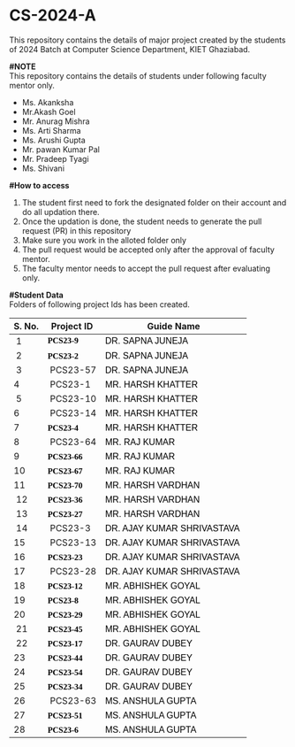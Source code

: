 # CS-2024-A
This repository contains the details of major project created by the students of 2024 Batch at Computer Science Department, KIET Ghaziabad.<br>

<b>#NOTE</b><br>
This repository contains the details of students under following faculty mentor only.<br>
<ul>
  <li> Ms. Akanksha </li>
  <li>Mr.Akash Goel</li>
  <li>Mr. Anurag Mishra</li>
  <li>Ms. Arti Sharma</li>
  <li>Ms. Arushi Gupta</li>
  <li>Mr. pawan Kumar Pal</li>
  <li>Mr. Pradeep Tyagi</li>
  <li>Ms. Shivani</li>
</ul>
  
<b>#How to access</b><br>
<ol>
  <li>The student first need to fork the designated folder on their account and do all updation there.</li>
  <li>Once the updation is done, the student needs to generate the pull request (PR) in this repository</li>
  <li>Make sure you work in the alloted folder only</li>
  <li>The pull request would be accepted only after the approval of faculty mentor.</li>
  <li>The faculty mentor needs to accept the pull request after evaluating only.</li>
 </ol>

<b>#Student Data</b><br>
Folders of following project Ids has been created.<br>
	<table>
		<thead>
			<tr>
				<th>S. No.</th>
				<th>Project ID</th>
				<th>Guide Name</th>
			</tr>
		</thead>
		<tbody>
			<tr>
				<td>&nbsp;1</td>
				<td><span style="color: rgb(0, 0, 0); font-family: docs-Calibri; font-size: 15px; font-style: normal; font-weight: 700; white-space: pre-wrap;">PCS23-9</span></td>
				<td><span data-sheets-value="{&quot;1&quot;:2,&quot;2&quot;:&quot;MR. HARSH KHATTER&quot;}" data-sheets-userformat="{&quot;2&quot;:12782,&quot;4&quot;:{&quot;1&quot;:2,&quot;2&quot;:16777215},&quot;5&quot;:{&quot;1&quot;:[{&quot;1&quot;:2,&quot;2&quot;:0,&quot;5&quot;:{&quot;1&quot;:2,&quot;2&quot;:0}},{&quot;1&quot;:0,&quot;2&quot;:0,&quot;3&quot;:3},{&quot;1&quot;:1,&quot;2&quot;:0,&quot;4&quot;:2}]},&quot;6&quot;:{&quot;1&quot;:[{&quot;1&quot;:2,&quot;2&quot;:0,&quot;5&quot;:{&quot;1&quot;:2,&quot;2&quot;:0}},{&quot;1&quot;:0,&quot;2&quot;:0,&quot;3&quot;:3},{&quot;1&quot;:1,&quot;2&quot;:0,&quot;4&quot;:2}]},&quot;8&quot;:{&quot;1&quot;:[{&quot;1&quot;:2,&quot;2&quot;:0,&quot;5&quot;:{&quot;1&quot;:2,&quot;2&quot;:0}},{&quot;1&quot;:0,&quot;2&quot;:0,&quot;3&quot;:3},{&quot;1&quot;:1,&quot;2&quot;:0,&quot;4&quot;:1}]},&quot;9&quot;:1,&quot;10&quot;:2,&quot;11&quot;:4,&quot;15&quot;:&quot;Calibri&quot;,&quot;16&quot;:12}" style="color: rgb(0, 0, 0); font-style: normal; font-weight: normal; font-size: 12pt; font-family: Calibri, Arial;">DR. SAPNA JUNEJA</span></td>
			</tr>
			<tr>
				<td>&nbsp;2</td>
				<td><span style="color: rgb(0, 0, 0); font-family: docs-Calibri; font-size: 15px; font-style: normal; font-weight: 700; white-space: pre-wrap;">PCS23-2</span>&nbsp;</td>
				<td><span data-sheets-value="{&quot;1&quot;:2,&quot;2&quot;:&quot;DR. SAPNA JUNEJA&quot;}" data-sheets-userformat="{&quot;2&quot;:12782,&quot;4&quot;:{&quot;1&quot;:2,&quot;2&quot;:16777215},&quot;5&quot;:{&quot;1&quot;:[{&quot;1&quot;:2,&quot;2&quot;:0,&quot;5&quot;:{&quot;1&quot;:2,&quot;2&quot;:0}},{&quot;1&quot;:0,&quot;2&quot;:0,&quot;3&quot;:3},{&quot;1&quot;:1,&quot;2&quot;:0,&quot;4&quot;:2}]},&quot;6&quot;:{&quot;1&quot;:[{&quot;1&quot;:2,&quot;2&quot;:0,&quot;5&quot;:{&quot;1&quot;:2,&quot;2&quot;:0}},{&quot;1&quot;:0,&quot;2&quot;:0,&quot;3&quot;:3},{&quot;1&quot;:1,&quot;2&quot;:0,&quot;4&quot;:2}]},&quot;8&quot;:{&quot;1&quot;:[{&quot;1&quot;:2,&quot;2&quot;:0,&quot;5&quot;:{&quot;1&quot;:2,&quot;2&quot;:0}},{&quot;1&quot;:0,&quot;2&quot;:0,&quot;3&quot;:3},{&quot;1&quot;:1,&quot;2&quot;:0,&quot;4&quot;:1}]},&quot;9&quot;:1,&quot;10&quot;:2,&quot;11&quot;:4,&quot;15&quot;:&quot;Calibri&quot;,&quot;16&quot;:12}" style="color: rgb(0, 0, 0); font-style: normal; font-weight: normal; font-size: 12pt; font-family: Calibri, Arial;">DR. SAPNA JUNEJA</span>&nbsp;</td>
			</tr>
			<tr>
				<td>&nbsp;3</td>
				<td>&nbsp;PCS23-57</td>
				<td><span data-sheets-value="{&quot;1&quot;:2,&quot;2&quot;:&quot;MR. HARSH KHATTER&quot;}" data-sheets-userformat="{&quot;2&quot;:12782,&quot;4&quot;:{&quot;1&quot;:2,&quot;2&quot;:16777215},&quot;5&quot;:{&quot;1&quot;:[{&quot;1&quot;:2,&quot;2&quot;:0,&quot;5&quot;:{&quot;1&quot;:2,&quot;2&quot;:0}},{&quot;1&quot;:0,&quot;2&quot;:0,&quot;3&quot;:3},{&quot;1&quot;:1,&quot;2&quot;:0,&quot;4&quot;:2}]},&quot;6&quot;:{&quot;1&quot;:[{&quot;1&quot;:2,&quot;2&quot;:0,&quot;5&quot;:{&quot;1&quot;:2,&quot;2&quot;:0}},{&quot;1&quot;:0,&quot;2&quot;:0,&quot;3&quot;:3},{&quot;1&quot;:1,&quot;2&quot;:0,&quot;4&quot;:2}]},&quot;8&quot;:{&quot;1&quot;:[{&quot;1&quot;:2,&quot;2&quot;:0,&quot;5&quot;:{&quot;1&quot;:2,&quot;2&quot;:0}},{&quot;1&quot;:0,&quot;2&quot;:0,&quot;3&quot;:3},{&quot;1&quot;:1,&quot;2&quot;:0,&quot;4&quot;:1}]},&quot;9&quot;:1,&quot;10&quot;:2,&quot;11&quot;:4,&quot;15&quot;:&quot;Calibri&quot;,&quot;16&quot;:12}" style="color: rgb(0, 0, 0); font-style: normal; font-weight: normal; font-size: 12pt; font-family: Calibri, Arial;">DR. SAPNA JUNEJA<span style="color: rgb(49, 48, 48); font-family: BlinkMacSystemFont, -apple-system, &quot;Segoe UI&quot;, Roboto, Oxygen, Ubuntu, Cantarell, &quot;Fira Sans&quot;, &quot;Droid Sans&quot;, &quot;Helvetica Neue&quot;, Helvetica, Arial, sans-serif; font-style: normal; font-weight: 400;">&nbsp;</span></span>&nbsp;</td>
			</tr>
			<tr>
				<td>4&nbsp;</td>
				<td>&nbsp;PCS23-1</td>
				<td><span data-sheets-value="{&quot;1&quot;:2,&quot;2&quot;:&quot;MR. HARSH KHATTER&quot;}" data-sheets-userformat="{&quot;2&quot;:12782,&quot;4&quot;:{&quot;1&quot;:2,&quot;2&quot;:16777215},&quot;5&quot;:{&quot;1&quot;:[{&quot;1&quot;:2,&quot;2&quot;:0,&quot;5&quot;:{&quot;1&quot;:2,&quot;2&quot;:0}},{&quot;1&quot;:0,&quot;2&quot;:0,&quot;3&quot;:3},{&quot;1&quot;:1,&quot;2&quot;:0,&quot;4&quot;:2}]},&quot;6&quot;:{&quot;1&quot;:[{&quot;1&quot;:2,&quot;2&quot;:0,&quot;5&quot;:{&quot;1&quot;:2,&quot;2&quot;:0}},{&quot;1&quot;:0,&quot;2&quot;:0,&quot;3&quot;:3},{&quot;1&quot;:1,&quot;2&quot;:0,&quot;4&quot;:2}]},&quot;8&quot;:{&quot;1&quot;:[{&quot;1&quot;:2,&quot;2&quot;:0,&quot;5&quot;:{&quot;1&quot;:2,&quot;2&quot;:0}},{&quot;1&quot;:0,&quot;2&quot;:0,&quot;3&quot;:3},{&quot;1&quot;:1,&quot;2&quot;:0,&quot;4&quot;:1}]},&quot;9&quot;:1,&quot;10&quot;:2,&quot;11&quot;:4,&quot;15&quot;:&quot;Calibri&quot;,&quot;16&quot;:12}" style="font-style: normal; font-weight: normal; font-size: 12pt; color: rgb(0, 0, 0); font-family: Calibri, Arial;">MR. HARSH KHATTER</span><span style="font-style: normal; font-weight: 400;">&nbsp;</span>&nbsp;</td>
			</tr>
			<tr>
				<td>&nbsp;5</td>
				<td>&nbsp;PCS23-10</td>
				<td><span data-sheets-value="{&quot;1&quot;:2,&quot;2&quot;:&quot;MR. HARSH KHATTER&quot;}" data-sheets-userformat="{&quot;2&quot;:12782,&quot;4&quot;:{&quot;1&quot;:2,&quot;2&quot;:16777215},&quot;5&quot;:{&quot;1&quot;:[{&quot;1&quot;:2,&quot;2&quot;:0,&quot;5&quot;:{&quot;1&quot;:2,&quot;2&quot;:0}},{&quot;1&quot;:0,&quot;2&quot;:0,&quot;3&quot;:3},{&quot;1&quot;:1,&quot;2&quot;:0,&quot;4&quot;:2}]},&quot;6&quot;:{&quot;1&quot;:[{&quot;1&quot;:2,&quot;2&quot;:0,&quot;5&quot;:{&quot;1&quot;:2,&quot;2&quot;:0}},{&quot;1&quot;:0,&quot;2&quot;:0,&quot;3&quot;:3},{&quot;1&quot;:1,&quot;2&quot;:0,&quot;4&quot;:2}]},&quot;8&quot;:{&quot;1&quot;:[{&quot;1&quot;:2,&quot;2&quot;:0,&quot;5&quot;:{&quot;1&quot;:2,&quot;2&quot;:0}},{&quot;1&quot;:0,&quot;2&quot;:0,&quot;3&quot;:3},{&quot;1&quot;:1,&quot;2&quot;:0,&quot;4&quot;:1}]},&quot;9&quot;:1,&quot;10&quot;:2,&quot;11&quot;:4,&quot;15&quot;:&quot;Calibri&quot;,&quot;16&quot;:12}" style="color: rgb(0, 0, 0); font-style: normal; font-weight: normal; font-size: 12pt; font-family: Calibri, Arial;">MR. HARSH KHATTER</span>&nbsp;</td>
			</tr>
			<tr>
				<td>6&nbsp;</td>
				<td>&nbsp;PCS23-14</td>
				<td><span data-sheets-value="{&quot;1&quot;:2,&quot;2&quot;:&quot;MR. HARSH KHATTER&quot;}" data-sheets-userformat="{&quot;2&quot;:12782,&quot;4&quot;:{&quot;1&quot;:2,&quot;2&quot;:16777215},&quot;5&quot;:{&quot;1&quot;:[{&quot;1&quot;:2,&quot;2&quot;:0,&quot;5&quot;:{&quot;1&quot;:2,&quot;2&quot;:0}},{&quot;1&quot;:0,&quot;2&quot;:0,&quot;3&quot;:3},{&quot;1&quot;:1,&quot;2&quot;:0,&quot;4&quot;:2}]},&quot;6&quot;:{&quot;1&quot;:[{&quot;1&quot;:2,&quot;2&quot;:0,&quot;5&quot;:{&quot;1&quot;:2,&quot;2&quot;:0}},{&quot;1&quot;:0,&quot;2&quot;:0,&quot;3&quot;:3},{&quot;1&quot;:1,&quot;2&quot;:0,&quot;4&quot;:2}]},&quot;8&quot;:{&quot;1&quot;:[{&quot;1&quot;:2,&quot;2&quot;:0,&quot;5&quot;:{&quot;1&quot;:2,&quot;2&quot;:0}},{&quot;1&quot;:0,&quot;2&quot;:0,&quot;3&quot;:3},{&quot;1&quot;:1,&quot;2&quot;:0,&quot;4&quot;:1}]},&quot;9&quot;:1,&quot;10&quot;:2,&quot;11&quot;:4,&quot;15&quot;:&quot;Calibri&quot;,&quot;16&quot;:12}" style="color: rgb(0, 0, 0); font-style: normal; font-weight: normal; font-size: 12pt; font-family: Calibri, Arial;">MR. HARSH KHATTER</span>&nbsp;</td>
			</tr>
			<tr>
				<td>7&nbsp;</td>
				<td><span style="color: rgb(0, 0, 0); font-family: docs-Calibri; font-size: 15px; font-style: normal; font-weight: 700; white-space: pre-wrap;">PCS23-4</span>&nbsp;</td>
				<td><span style="color: rgb(0, 0, 0); font-family: Calibri, Arial; font-style: normal; font-weight: 400;">MR. HARSH KHATTER</span>&nbsp;</td>
			</tr>
			<tr>
				<td>8&nbsp;</td>
				<td>&nbsp;PCS23-64</td>
				<td><span data-sheets-value="{&quot;1&quot;:2,&quot;2&quot;:&quot;MR. RAJ KUMAR&quot;}" data-sheets-userformat="{&quot;2&quot;:12776,&quot;6&quot;:{&quot;1&quot;:[{&quot;1&quot;:2,&quot;2&quot;:0,&quot;5&quot;:{&quot;1&quot;:2,&quot;2&quot;:0}},{&quot;1&quot;:0,&quot;2&quot;:0,&quot;3&quot;:3},{&quot;1&quot;:1,&quot;2&quot;:0,&quot;4&quot;:2}]},&quot;8&quot;:{&quot;1&quot;:[{&quot;1&quot;:2,&quot;2&quot;:0,&quot;5&quot;:{&quot;1&quot;:2,&quot;2&quot;:0}},{&quot;1&quot;:0,&quot;2&quot;:0,&quot;3&quot;:3},{&quot;1&quot;:1,&quot;2&quot;:0,&quot;4&quot;:1}]},&quot;9&quot;:1,&quot;10&quot;:2,&quot;11&quot;:4,&quot;15&quot;:&quot;Calibri&quot;,&quot;16&quot;:12}" style="color: rgb(0, 0, 0); font-style: normal; font-weight: normal; font-size: 12pt; font-family: Calibri, Arial;">MR. RAJ KUMAR</span>&nbsp;</td>
			</tr>
			<tr>
				<td>9&nbsp;</td>
				<td><span style="color: rgb(0, 0, 0); font-family: docs-Calibri; font-size: 15px; font-style: normal; font-weight: 700; white-space: pre-wrap;">PCS23-66</span>&nbsp;</td>
				<td><span data-sheets-value="{&quot;1&quot;:2,&quot;2&quot;:&quot;MR. RAJ KUMAR&quot;}" data-sheets-userformat="{&quot;2&quot;:12776,&quot;6&quot;:{&quot;1&quot;:[{&quot;1&quot;:2,&quot;2&quot;:0,&quot;5&quot;:{&quot;1&quot;:2,&quot;2&quot;:0}},{&quot;1&quot;:0,&quot;2&quot;:0,&quot;3&quot;:3},{&quot;1&quot;:1,&quot;2&quot;:0,&quot;4&quot;:2}]},&quot;8&quot;:{&quot;1&quot;:[{&quot;1&quot;:2,&quot;2&quot;:0,&quot;5&quot;:{&quot;1&quot;:2,&quot;2&quot;:0}},{&quot;1&quot;:0,&quot;2&quot;:0,&quot;3&quot;:3},{&quot;1&quot;:1,&quot;2&quot;:0,&quot;4&quot;:1}]},&quot;9&quot;:1,&quot;10&quot;:2,&quot;11&quot;:4,&quot;15&quot;:&quot;Calibri&quot;,&quot;16&quot;:12}" style="color: rgb(0, 0, 0); font-style: normal; font-weight: normal; font-size: 12pt; font-family: Calibri, Arial;">MR. RAJ KUMAR</span>&nbsp;</td>
			</tr>
			<tr>
				<td>10&nbsp;</td>
				<td><span style="color: rgb(0, 0, 0); font-family: docs-Calibri; font-size: 15px; font-style: normal; font-weight: 700; white-space: pre-wrap;">PCS23-67</span>&nbsp;</td>
				<td><span data-sheets-value="{&quot;1&quot;:2,&quot;2&quot;:&quot;MR. RAJ KUMAR&quot;}" data-sheets-userformat="{&quot;2&quot;:12776,&quot;6&quot;:{&quot;1&quot;:[{&quot;1&quot;:2,&quot;2&quot;:0,&quot;5&quot;:{&quot;1&quot;:2,&quot;2&quot;:0}},{&quot;1&quot;:0,&quot;2&quot;:0,&quot;3&quot;:3},{&quot;1&quot;:1,&quot;2&quot;:0,&quot;4&quot;:2}]},&quot;8&quot;:{&quot;1&quot;:[{&quot;1&quot;:2,&quot;2&quot;:0,&quot;5&quot;:{&quot;1&quot;:2,&quot;2&quot;:0}},{&quot;1&quot;:0,&quot;2&quot;:0,&quot;3&quot;:3},{&quot;1&quot;:1,&quot;2&quot;:0,&quot;4&quot;:1}]},&quot;9&quot;:1,&quot;10&quot;:2,&quot;11&quot;:4,&quot;15&quot;:&quot;Calibri&quot;,&quot;16&quot;:12}" style="color: rgb(0, 0, 0); font-style: normal; font-weight: normal; font-size: 12pt; font-family: Calibri, Arial;">MR. RAJ KUMAR</span>&nbsp;</td>
			</tr>
			<tr>
				<td>11&nbsp;</td>
				<td><span style="color: rgb(0, 0, 0); font-family: docs-Calibri; font-size: 15px; font-style: normal; font-weight: 700; white-space: pre-wrap;">PCS23-70</span>&nbsp;</td>
				<td><span data-sheets-value="{&quot;1&quot;:2,&quot;2&quot;:&quot;MR. HARSH VARDHAN&quot;}" data-sheets-userformat="{&quot;2&quot;:12782,&quot;4&quot;:{&quot;1&quot;:2,&quot;2&quot;:16777215},&quot;5&quot;:{&quot;1&quot;:[{&quot;1&quot;:2,&quot;2&quot;:0,&quot;5&quot;:{&quot;1&quot;:2,&quot;2&quot;:0}},{&quot;1&quot;:0,&quot;2&quot;:0,&quot;3&quot;:3},{&quot;1&quot;:1,&quot;2&quot;:0,&quot;4&quot;:2}]},&quot;6&quot;:{&quot;1&quot;:[{&quot;1&quot;:2,&quot;2&quot;:0,&quot;5&quot;:{&quot;1&quot;:2,&quot;2&quot;:0}},{&quot;1&quot;:0,&quot;2&quot;:0,&quot;3&quot;:3},{&quot;1&quot;:1,&quot;2&quot;:0,&quot;4&quot;:2}]},&quot;8&quot;:{&quot;1&quot;:[{&quot;1&quot;:2,&quot;2&quot;:0,&quot;5&quot;:{&quot;1&quot;:2,&quot;2&quot;:0}},{&quot;1&quot;:0,&quot;2&quot;:0,&quot;3&quot;:3},{&quot;1&quot;:1,&quot;2&quot;:0,&quot;4&quot;:1}]},&quot;9&quot;:1,&quot;10&quot;:2,&quot;11&quot;:4,&quot;15&quot;:&quot;Calibri&quot;,&quot;16&quot;:12}" style="color: rgb(0, 0, 0); font-style: normal; font-weight: normal; font-size: 12pt; font-family: Calibri, Arial;">MR. HARSH VARDHAN</span>&nbsp;</td>
			</tr>
			<tr>
				<td>&nbsp;12</td>
				<td><span style="color: rgb(0, 0, 0); font-family: docs-Calibri; font-size: 15px; font-style: normal; font-weight: 700; white-space: pre-wrap;">PCS23-36</span>&nbsp;</td>
				<td><span data-sheets-value="{&quot;1&quot;:2,&quot;2&quot;:&quot;MR. HARSH VARDHAN&quot;}" data-sheets-userformat="{&quot;2&quot;:12782,&quot;4&quot;:{&quot;1&quot;:2,&quot;2&quot;:16777215},&quot;5&quot;:{&quot;1&quot;:[{&quot;1&quot;:2,&quot;2&quot;:0,&quot;5&quot;:{&quot;1&quot;:2,&quot;2&quot;:0}},{&quot;1&quot;:0,&quot;2&quot;:0,&quot;3&quot;:3},{&quot;1&quot;:1,&quot;2&quot;:0,&quot;4&quot;:2}]},&quot;6&quot;:{&quot;1&quot;:[{&quot;1&quot;:2,&quot;2&quot;:0,&quot;5&quot;:{&quot;1&quot;:2,&quot;2&quot;:0}},{&quot;1&quot;:0,&quot;2&quot;:0,&quot;3&quot;:3},{&quot;1&quot;:1,&quot;2&quot;:0,&quot;4&quot;:2}]},&quot;8&quot;:{&quot;1&quot;:[{&quot;1&quot;:2,&quot;2&quot;:0,&quot;5&quot;:{&quot;1&quot;:2,&quot;2&quot;:0}},{&quot;1&quot;:0,&quot;2&quot;:0,&quot;3&quot;:3},{&quot;1&quot;:1,&quot;2&quot;:0,&quot;4&quot;:1}]},&quot;9&quot;:1,&quot;10&quot;:2,&quot;11&quot;:4,&quot;15&quot;:&quot;Calibri&quot;,&quot;16&quot;:12}" style="color: rgb(0, 0, 0); font-style: normal; font-weight: normal; font-size: 12pt; font-family: Calibri, Arial;">MR. HARSH VARDHAN</span>&nbsp;</td>
			</tr>
			<tr>
				<td>&nbsp;13</td>
				<td><span style="color: rgb(0, 0, 0); font-family: docs-Calibri; font-size: 15px; font-style: normal; font-weight: 700; white-space: pre-wrap;">PCS23-27</span>&nbsp;</td>
				<td><span data-sheets-value="{&quot;1&quot;:2,&quot;2&quot;:&quot;MR. HARSH VARDHAN&quot;}" data-sheets-userformat="{&quot;2&quot;:12782,&quot;4&quot;:{&quot;1&quot;:2,&quot;2&quot;:16777215},&quot;5&quot;:{&quot;1&quot;:[{&quot;1&quot;:2,&quot;2&quot;:0,&quot;5&quot;:{&quot;1&quot;:2,&quot;2&quot;:0}},{&quot;1&quot;:0,&quot;2&quot;:0,&quot;3&quot;:3},{&quot;1&quot;:1,&quot;2&quot;:0,&quot;4&quot;:2}]},&quot;6&quot;:{&quot;1&quot;:[{&quot;1&quot;:2,&quot;2&quot;:0,&quot;5&quot;:{&quot;1&quot;:2,&quot;2&quot;:0}},{&quot;1&quot;:0,&quot;2&quot;:0,&quot;3&quot;:3},{&quot;1&quot;:1,&quot;2&quot;:0,&quot;4&quot;:2}]},&quot;8&quot;:{&quot;1&quot;:[{&quot;1&quot;:2,&quot;2&quot;:0,&quot;5&quot;:{&quot;1&quot;:2,&quot;2&quot;:0}},{&quot;1&quot;:0,&quot;2&quot;:0,&quot;3&quot;:3},{&quot;1&quot;:1,&quot;2&quot;:0,&quot;4&quot;:1}]},&quot;9&quot;:1,&quot;10&quot;:2,&quot;11&quot;:4,&quot;15&quot;:&quot;Calibri&quot;,&quot;16&quot;:12}" style="color: rgb(0, 0, 0); font-style: normal; font-weight: normal; font-size: 12pt; font-family: Calibri, Arial;">MR. HARSH VARDHAN</span>&nbsp;</td>
			</tr>
			<tr>
				<td>&nbsp;14</td>
				<td>&nbsp;PCS23-3</td>
				<td><span data-sheets-value="{&quot;1&quot;:2,&quot;2&quot;:&quot;DR. AJAY KUMAR SHRIVASTAVA&quot;}" data-sheets-userformat="{&quot;2&quot;:12782,&quot;4&quot;:{&quot;1&quot;:2,&quot;2&quot;:16777215},&quot;5&quot;:{&quot;1&quot;:[{&quot;1&quot;:2,&quot;2&quot;:0,&quot;5&quot;:{&quot;1&quot;:2,&quot;2&quot;:0}},{&quot;1&quot;:0,&quot;2&quot;:0,&quot;3&quot;:3},{&quot;1&quot;:1,&quot;2&quot;:0,&quot;4&quot;:2}]},&quot;6&quot;:{&quot;1&quot;:[{&quot;1&quot;:2,&quot;2&quot;:0,&quot;5&quot;:{&quot;1&quot;:2,&quot;2&quot;:0}},{&quot;1&quot;:0,&quot;2&quot;:0,&quot;3&quot;:3},{&quot;1&quot;:1,&quot;2&quot;:0,&quot;4&quot;:2}]},&quot;8&quot;:{&quot;1&quot;:[{&quot;1&quot;:2,&quot;2&quot;:0,&quot;5&quot;:{&quot;1&quot;:2,&quot;2&quot;:0}},{&quot;1&quot;:0,&quot;2&quot;:0,&quot;3&quot;:3},{&quot;1&quot;:1,&quot;2&quot;:0,&quot;4&quot;:1}]},&quot;9&quot;:1,&quot;10&quot;:2,&quot;11&quot;:4,&quot;15&quot;:&quot;Calibri&quot;,&quot;16&quot;:12}" style="color: rgb(0, 0, 0); font-style: normal; font-weight: normal; font-size: 12pt; font-family: Calibri, Arial;">DR. AJAY KUMAR SHRIVASTAVA</span>&nbsp;</td>
			</tr>
			<tr>
				<td>15&nbsp;</td>
				<td>&nbsp;PCS23-13</td>
				<td><span data-sheets-value="{&quot;1&quot;:2,&quot;2&quot;:&quot;DR. AJAY KUMAR SHRIVASTAVA&quot;}" data-sheets-userformat="{&quot;2&quot;:12782,&quot;4&quot;:{&quot;1&quot;:2,&quot;2&quot;:16777215},&quot;5&quot;:{&quot;1&quot;:[{&quot;1&quot;:2,&quot;2&quot;:0,&quot;5&quot;:{&quot;1&quot;:2,&quot;2&quot;:0}},{&quot;1&quot;:0,&quot;2&quot;:0,&quot;3&quot;:3},{&quot;1&quot;:1,&quot;2&quot;:0,&quot;4&quot;:2}]},&quot;6&quot;:{&quot;1&quot;:[{&quot;1&quot;:2,&quot;2&quot;:0,&quot;5&quot;:{&quot;1&quot;:2,&quot;2&quot;:0}},{&quot;1&quot;:0,&quot;2&quot;:0,&quot;3&quot;:3},{&quot;1&quot;:1,&quot;2&quot;:0,&quot;4&quot;:2}]},&quot;8&quot;:{&quot;1&quot;:[{&quot;1&quot;:2,&quot;2&quot;:0,&quot;5&quot;:{&quot;1&quot;:2,&quot;2&quot;:0}},{&quot;1&quot;:0,&quot;2&quot;:0,&quot;3&quot;:3},{&quot;1&quot;:1,&quot;2&quot;:0,&quot;4&quot;:1}]},&quot;9&quot;:1,&quot;10&quot;:2,&quot;11&quot;:4,&quot;15&quot;:&quot;Calibri&quot;,&quot;16&quot;:12}" style="color: rgb(0, 0, 0); font-style: normal; font-weight: normal; font-size: 12pt; font-family: Calibri, Arial;">DR. AJAY KUMAR SHRIVASTAVA</span>&nbsp;</td>
			</tr>
			<tr>
				<td>16&nbsp;</td>
				<td><span style="color: rgb(0, 0, 0); font-family: docs-Calibri; font-size: 15px; font-style: normal; font-weight: 700; white-space: pre-wrap;">PCS23-23</span>&nbsp;</td>
				<td><span data-sheets-value="{&quot;1&quot;:2,&quot;2&quot;:&quot;DR. AJAY KUMAR SHRIVASTAVA&quot;}" data-sheets-userformat="{&quot;2&quot;:12782,&quot;4&quot;:{&quot;1&quot;:2,&quot;2&quot;:16777215},&quot;5&quot;:{&quot;1&quot;:[{&quot;1&quot;:2,&quot;2&quot;:0,&quot;5&quot;:{&quot;1&quot;:2,&quot;2&quot;:0}},{&quot;1&quot;:0,&quot;2&quot;:0,&quot;3&quot;:3},{&quot;1&quot;:1,&quot;2&quot;:0,&quot;4&quot;:2}]},&quot;6&quot;:{&quot;1&quot;:[{&quot;1&quot;:2,&quot;2&quot;:0,&quot;5&quot;:{&quot;1&quot;:2,&quot;2&quot;:0}},{&quot;1&quot;:0,&quot;2&quot;:0,&quot;3&quot;:3},{&quot;1&quot;:1,&quot;2&quot;:0,&quot;4&quot;:2}]},&quot;8&quot;:{&quot;1&quot;:[{&quot;1&quot;:2,&quot;2&quot;:0,&quot;5&quot;:{&quot;1&quot;:2,&quot;2&quot;:0}},{&quot;1&quot;:0,&quot;2&quot;:0,&quot;3&quot;:3},{&quot;1&quot;:1,&quot;2&quot;:0,&quot;4&quot;:1}]},&quot;9&quot;:1,&quot;10&quot;:2,&quot;11&quot;:4,&quot;15&quot;:&quot;Calibri&quot;,&quot;16&quot;:12}" style="color: rgb(0, 0, 0); font-style: normal; font-weight: normal; font-size: 12pt; font-family: Calibri, Arial;">DR. AJAY KUMAR SHRIVASTAVA</span>&nbsp;</td>
			</tr>
			<tr>
				<td>17&nbsp;</td>
				<td>&nbsp;PCS23-28</td>
				<td><span data-sheets-value="{&quot;1&quot;:2,&quot;2&quot;:&quot;DR. AJAY KUMAR SHRIVASTAVA&quot;}" data-sheets-userformat="{&quot;2&quot;:12782,&quot;4&quot;:{&quot;1&quot;:2,&quot;2&quot;:16777215},&quot;5&quot;:{&quot;1&quot;:[{&quot;1&quot;:2,&quot;2&quot;:0,&quot;5&quot;:{&quot;1&quot;:2,&quot;2&quot;:0}},{&quot;1&quot;:0,&quot;2&quot;:0,&quot;3&quot;:3},{&quot;1&quot;:1,&quot;2&quot;:0,&quot;4&quot;:2}]},&quot;6&quot;:{&quot;1&quot;:[{&quot;1&quot;:2,&quot;2&quot;:0,&quot;5&quot;:{&quot;1&quot;:2,&quot;2&quot;:0}},{&quot;1&quot;:0,&quot;2&quot;:0,&quot;3&quot;:3},{&quot;1&quot;:1,&quot;2&quot;:0,&quot;4&quot;:2}]},&quot;8&quot;:{&quot;1&quot;:[{&quot;1&quot;:2,&quot;2&quot;:0,&quot;5&quot;:{&quot;1&quot;:2,&quot;2&quot;:0}},{&quot;1&quot;:0,&quot;2&quot;:0,&quot;3&quot;:3},{&quot;1&quot;:1,&quot;2&quot;:0,&quot;4&quot;:1}]},&quot;9&quot;:1,&quot;10&quot;:2,&quot;11&quot;:4,&quot;15&quot;:&quot;Calibri&quot;,&quot;16&quot;:12}" style="color: rgb(0, 0, 0); font-style: normal; font-weight: normal; font-size: 12pt; font-family: Calibri, Arial;">DR. AJAY KUMAR SHRIVASTAVA</span>&nbsp;</td>
			</tr>
			<tr>
				<td>18&nbsp;</td>
				<td><span style="color: rgb(0, 0, 0); font-family: docs-Calibri; font-size: 15px; font-style: normal; font-weight: 700; white-space: pre-wrap;">PCS23-12</span>&nbsp;</td>
				<td><span data-sheets-value="{&quot;1&quot;:2,&quot;2&quot;:&quot;MR. ABHISHEK GOYAL&quot;}" data-sheets-userformat="{&quot;2&quot;:12776,&quot;6&quot;:{&quot;1&quot;:[{&quot;1&quot;:2,&quot;2&quot;:0,&quot;5&quot;:{&quot;1&quot;:2,&quot;2&quot;:0}},{&quot;1&quot;:0,&quot;2&quot;:0,&quot;3&quot;:3},{&quot;1&quot;:1,&quot;2&quot;:0,&quot;4&quot;:2}]},&quot;8&quot;:{&quot;1&quot;:[{&quot;1&quot;:2,&quot;2&quot;:0,&quot;5&quot;:{&quot;1&quot;:2,&quot;2&quot;:0}},{&quot;1&quot;:0,&quot;2&quot;:0,&quot;3&quot;:3},{&quot;1&quot;:1,&quot;2&quot;:0,&quot;4&quot;:1}]},&quot;9&quot;:1,&quot;10&quot;:2,&quot;11&quot;:4,&quot;15&quot;:&quot;Calibri&quot;,&quot;16&quot;:12}" style="color: rgb(0, 0, 0); font-style: normal; font-weight: normal; font-size: 12pt; font-family: Calibri, Arial;">MR. ABHISHEK GOYAL</span>&nbsp;</td>
			</tr>
			<tr>
				<td>19&nbsp;</td>
				<td><span style="color: rgb(0, 0, 0); font-family: docs-Calibri; font-size: 15px; font-style: normal; font-weight: 700; white-space: pre-wrap;">PCS23-8</span>&nbsp;</td>
				<td><span data-sheets-value="{&quot;1&quot;:2,&quot;2&quot;:&quot;MR. ABHISHEK GOYAL&quot;}" data-sheets-userformat="{&quot;2&quot;:12776,&quot;6&quot;:{&quot;1&quot;:[{&quot;1&quot;:2,&quot;2&quot;:0,&quot;5&quot;:{&quot;1&quot;:2,&quot;2&quot;:0}},{&quot;1&quot;:0,&quot;2&quot;:0,&quot;3&quot;:3},{&quot;1&quot;:1,&quot;2&quot;:0,&quot;4&quot;:2}]},&quot;8&quot;:{&quot;1&quot;:[{&quot;1&quot;:2,&quot;2&quot;:0,&quot;5&quot;:{&quot;1&quot;:2,&quot;2&quot;:0}},{&quot;1&quot;:0,&quot;2&quot;:0,&quot;3&quot;:3},{&quot;1&quot;:1,&quot;2&quot;:0,&quot;4&quot;:1}]},&quot;9&quot;:1,&quot;10&quot;:2,&quot;11&quot;:4,&quot;15&quot;:&quot;Calibri&quot;,&quot;16&quot;:12}" style="color: rgb(0, 0, 0); font-style: normal; font-weight: normal; font-size: 12pt; font-family: Calibri, Arial;">MR. ABHISHEK GOYAL</span>&nbsp;</td>
			</tr>
			<tr>
				<td>20&nbsp;</td>
				<td><span style="color: rgb(0, 0, 0); font-family: docs-Calibri; font-size: 15px; font-style: normal; font-weight: 700; white-space: pre-wrap;">PCS23-29</span>&nbsp;</td>
				<td><span data-sheets-value="{&quot;1&quot;:2,&quot;2&quot;:&quot;MR. ABHISHEK GOYAL&quot;}" data-sheets-userformat="{&quot;2&quot;:12776,&quot;6&quot;:{&quot;1&quot;:[{&quot;1&quot;:2,&quot;2&quot;:0,&quot;5&quot;:{&quot;1&quot;:2,&quot;2&quot;:0}},{&quot;1&quot;:0,&quot;2&quot;:0,&quot;3&quot;:3},{&quot;1&quot;:1,&quot;2&quot;:0,&quot;4&quot;:2}]},&quot;8&quot;:{&quot;1&quot;:[{&quot;1&quot;:2,&quot;2&quot;:0,&quot;5&quot;:{&quot;1&quot;:2,&quot;2&quot;:0}},{&quot;1&quot;:0,&quot;2&quot;:0,&quot;3&quot;:3},{&quot;1&quot;:1,&quot;2&quot;:0,&quot;4&quot;:1}]},&quot;9&quot;:1,&quot;10&quot;:2,&quot;11&quot;:4,&quot;15&quot;:&quot;Calibri&quot;,&quot;16&quot;:12}" style="color: rgb(0, 0, 0); font-style: normal; font-weight: normal; font-size: 12pt; font-family: Calibri, Arial;">MR. ABHISHEK GOYAL</span>&nbsp;</td>
			</tr>
			<tr>
				<td>&nbsp;21</td>
				<td><span style="color: rgb(0, 0, 0); font-family: docs-Calibri; font-size: 15px; font-style: normal; font-weight: 700; white-space: pre-wrap;">PCS23-45</span>&nbsp;</td>
				<td><span data-sheets-value="{&quot;1&quot;:2,&quot;2&quot;:&quot;MR. ABHISHEK GOYAL&quot;}" data-sheets-userformat="{&quot;2&quot;:12776,&quot;6&quot;:{&quot;1&quot;:[{&quot;1&quot;:2,&quot;2&quot;:0,&quot;5&quot;:{&quot;1&quot;:2,&quot;2&quot;:0}},{&quot;1&quot;:0,&quot;2&quot;:0,&quot;3&quot;:3},{&quot;1&quot;:1,&quot;2&quot;:0,&quot;4&quot;:2}]},&quot;8&quot;:{&quot;1&quot;:[{&quot;1&quot;:2,&quot;2&quot;:0,&quot;5&quot;:{&quot;1&quot;:2,&quot;2&quot;:0}},{&quot;1&quot;:0,&quot;2&quot;:0,&quot;3&quot;:3},{&quot;1&quot;:1,&quot;2&quot;:0,&quot;4&quot;:1}]},&quot;9&quot;:1,&quot;10&quot;:2,&quot;11&quot;:4,&quot;15&quot;:&quot;Calibri&quot;,&quot;16&quot;:12}" style="color: rgb(0, 0, 0); font-style: normal; font-weight: normal; font-size: 12pt; font-family: Calibri, Arial;">MR. ABHISHEK GOYAL</span>&nbsp;</td>
			</tr>
			<tr>
				<td>&nbsp;22</td>
				<td><span style="color: rgb(0, 0, 0); font-family: docs-Calibri; font-size: 15px; font-style: normal; font-weight: 700; white-space: pre-wrap;">PCS23-17</span>&nbsp;</td>
				<td><span data-sheets-value="{&quot;1&quot;:2,&quot;2&quot;:&quot;DR. GAURAV DUBEY&quot;}" data-sheets-userformat="{&quot;2&quot;:12778,&quot;4&quot;:{&quot;1&quot;:2,&quot;2&quot;:16777215},&quot;6&quot;:{&quot;1&quot;:[{&quot;1&quot;:2,&quot;2&quot;:0,&quot;5&quot;:{&quot;1&quot;:2,&quot;2&quot;:0}},{&quot;1&quot;:0,&quot;2&quot;:0,&quot;3&quot;:3},{&quot;1&quot;:1,&quot;2&quot;:0,&quot;4&quot;:2}]},&quot;8&quot;:{&quot;1&quot;:[{&quot;1&quot;:2,&quot;2&quot;:0,&quot;5&quot;:{&quot;1&quot;:2,&quot;2&quot;:0}},{&quot;1&quot;:0,&quot;2&quot;:0,&quot;3&quot;:3},{&quot;1&quot;:1,&quot;2&quot;:0,&quot;4&quot;:1}]},&quot;9&quot;:1,&quot;10&quot;:2,&quot;11&quot;:4,&quot;15&quot;:&quot;Calibri&quot;,&quot;16&quot;:12}" style="color: rgb(0, 0, 0); font-style: normal; font-weight: normal; font-size: 12pt; font-family: Calibri, Arial;">DR. GAURAV DUBEY</span>&nbsp;</td>
			</tr>
			<tr>
				<td>23&nbsp;</td>
				<td><span style="color: rgb(0, 0, 0); font-family: docs-Calibri; font-size: 15px; font-style: normal; font-weight: 700; white-space: pre-wrap;">PCS23-44</span>&nbsp;</td>
				<td><span data-sheets-value="{&quot;1&quot;:2,&quot;2&quot;:&quot;DR. GAURAV DUBEY&quot;}" data-sheets-userformat="{&quot;2&quot;:12778,&quot;4&quot;:{&quot;1&quot;:2,&quot;2&quot;:16777215},&quot;6&quot;:{&quot;1&quot;:[{&quot;1&quot;:2,&quot;2&quot;:0,&quot;5&quot;:{&quot;1&quot;:2,&quot;2&quot;:0}},{&quot;1&quot;:0,&quot;2&quot;:0,&quot;3&quot;:3},{&quot;1&quot;:1,&quot;2&quot;:0,&quot;4&quot;:2}]},&quot;8&quot;:{&quot;1&quot;:[{&quot;1&quot;:2,&quot;2&quot;:0,&quot;5&quot;:{&quot;1&quot;:2,&quot;2&quot;:0}},{&quot;1&quot;:0,&quot;2&quot;:0,&quot;3&quot;:3},{&quot;1&quot;:1,&quot;2&quot;:0,&quot;4&quot;:1}]},&quot;9&quot;:1,&quot;10&quot;:2,&quot;11&quot;:4,&quot;15&quot;:&quot;Calibri&quot;,&quot;16&quot;:12}" style="color: rgb(0, 0, 0); font-style: normal; font-weight: normal; font-size: 12pt; font-family: Calibri, Arial;">DR. GAURAV DUBEY</span>&nbsp;</td>
			</tr>
			<tr>
				<td>24&nbsp;</td>
				<td><span style="color: rgb(0, 0, 0); font-family: docs-Calibri; font-size: 15px; font-style: normal; font-weight: 700; white-space: pre-wrap;">PCS23-54</span>&nbsp;</td>
				<td><span data-sheets-value="{&quot;1&quot;:2,&quot;2&quot;:&quot;DR. GAURAV DUBEY&quot;}" data-sheets-userformat="{&quot;2&quot;:12778,&quot;4&quot;:{&quot;1&quot;:2,&quot;2&quot;:16777215},&quot;6&quot;:{&quot;1&quot;:[{&quot;1&quot;:2,&quot;2&quot;:0,&quot;5&quot;:{&quot;1&quot;:2,&quot;2&quot;:0}},{&quot;1&quot;:0,&quot;2&quot;:0,&quot;3&quot;:3},{&quot;1&quot;:1,&quot;2&quot;:0,&quot;4&quot;:2}]},&quot;8&quot;:{&quot;1&quot;:[{&quot;1&quot;:2,&quot;2&quot;:0,&quot;5&quot;:{&quot;1&quot;:2,&quot;2&quot;:0}},{&quot;1&quot;:0,&quot;2&quot;:0,&quot;3&quot;:3},{&quot;1&quot;:1,&quot;2&quot;:0,&quot;4&quot;:1}]},&quot;9&quot;:1,&quot;10&quot;:2,&quot;11&quot;:4,&quot;15&quot;:&quot;Calibri&quot;,&quot;16&quot;:12}" style="color: rgb(0, 0, 0); font-style: normal; font-weight: normal; font-size: 12pt; font-family: Calibri, Arial;">DR. GAURAV DUBEY</span>&nbsp;</td>
			</tr>
			<tr>
				<td>25&nbsp;</td>
				<td><span style="color: rgb(0, 0, 0); font-family: docs-Calibri; font-size: 15px; font-style: normal; font-weight: 700; white-space: pre-wrap;">PCS23-34</span>&nbsp;</td>
				<td><span data-sheets-value="{&quot;1&quot;:2,&quot;2&quot;:&quot;DR. GAURAV DUBEY&quot;}" data-sheets-userformat="{&quot;2&quot;:12778,&quot;4&quot;:{&quot;1&quot;:2,&quot;2&quot;:16777215},&quot;6&quot;:{&quot;1&quot;:[{&quot;1&quot;:2,&quot;2&quot;:0,&quot;5&quot;:{&quot;1&quot;:2,&quot;2&quot;:0}},{&quot;1&quot;:0,&quot;2&quot;:0,&quot;3&quot;:3},{&quot;1&quot;:1,&quot;2&quot;:0,&quot;4&quot;:2}]},&quot;8&quot;:{&quot;1&quot;:[{&quot;1&quot;:2,&quot;2&quot;:0,&quot;5&quot;:{&quot;1&quot;:2,&quot;2&quot;:0}},{&quot;1&quot;:0,&quot;2&quot;:0,&quot;3&quot;:3},{&quot;1&quot;:1,&quot;2&quot;:0,&quot;4&quot;:1}]},&quot;9&quot;:1,&quot;10&quot;:2,&quot;11&quot;:4,&quot;15&quot;:&quot;Calibri&quot;,&quot;16&quot;:12}" style="color: rgb(0, 0, 0); font-style: normal; font-weight: normal; font-size: 12pt; font-family: Calibri, Arial;">DR. GAURAV DUBEY</span>&nbsp;</td>
			</tr>
			<tr>
				<td>26&nbsp;</td>
				<td>&nbsp;PCS23-63</td>
				<td><span data-sheets-value="{&quot;1&quot;:2,&quot;2&quot;:&quot;MS. ANSHULA GUPTA&quot;}" data-sheets-userformat="{&quot;2&quot;:12650,&quot;4&quot;:{&quot;1&quot;:2,&quot;2&quot;:16777215},&quot;6&quot;:{&quot;1&quot;:[{&quot;1&quot;:2,&quot;2&quot;:0,&quot;5&quot;:{&quot;1&quot;:2,&quot;2&quot;:0}},{&quot;1&quot;:0,&quot;2&quot;:0,&quot;3&quot;:3},{&quot;1&quot;:1,&quot;2&quot;:0,&quot;4&quot;:2}]},&quot;8&quot;:{&quot;1&quot;:[{&quot;1&quot;:2,&quot;2&quot;:0,&quot;5&quot;:{&quot;1&quot;:2,&quot;2&quot;:0}},{&quot;1&quot;:0,&quot;2&quot;:0,&quot;3&quot;:3},{&quot;1&quot;:1,&quot;2&quot;:0,&quot;4&quot;:1}]},&quot;9&quot;:1,&quot;11&quot;:4,&quot;15&quot;:&quot;Calibri&quot;,&quot;16&quot;:12}" style="color: rgb(0, 0, 0); font-style: normal; font-weight: normal; font-size: 12pt; font-family: Calibri, Arial;">MS. ANSHULA GUPTA</span>&nbsp;</td>
			</tr>
			<tr>
				<td>27&nbsp;</td>
				<td><span style="color: rgb(0, 0, 0); font-family: docs-Calibri; font-size: 15px; font-style: normal; font-weight: 700; white-space: pre-wrap;">PCS23-51</span>&nbsp;</td>
				<td><span data-sheets-value="{&quot;1&quot;:2,&quot;2&quot;:&quot;MS. ANSHULA GUPTA&quot;}" data-sheets-userformat="{&quot;2&quot;:12650,&quot;4&quot;:{&quot;1&quot;:2,&quot;2&quot;:16777215},&quot;6&quot;:{&quot;1&quot;:[{&quot;1&quot;:2,&quot;2&quot;:0,&quot;5&quot;:{&quot;1&quot;:2,&quot;2&quot;:0}},{&quot;1&quot;:0,&quot;2&quot;:0,&quot;3&quot;:3},{&quot;1&quot;:1,&quot;2&quot;:0,&quot;4&quot;:2}]},&quot;8&quot;:{&quot;1&quot;:[{&quot;1&quot;:2,&quot;2&quot;:0,&quot;5&quot;:{&quot;1&quot;:2,&quot;2&quot;:0}},{&quot;1&quot;:0,&quot;2&quot;:0,&quot;3&quot;:3},{&quot;1&quot;:1,&quot;2&quot;:0,&quot;4&quot;:1}]},&quot;9&quot;:1,&quot;11&quot;:4,&quot;15&quot;:&quot;Calibri&quot;,&quot;16&quot;:12}" style="color: rgb(0, 0, 0); font-style: normal; font-weight: normal; font-size: 12pt; font-family: Calibri, Arial;">MS. ANSHULA GUPTA</span>&nbsp;</td>
			</tr>
			<tr>
				<td>28&nbsp;</td>
				<td><span style="color: rgb(0, 0, 0); font-family: docs-Calibri; font-size: 15px; font-style: normal; font-weight: 700; white-space: pre-wrap;">PCS23-6</span>&nbsp;</td>
				<td><span data-sheets-value="{&quot;1&quot;:2,&quot;2&quot;:&quot;MS. ANSHULA GUPTA&quot;}" data-sheets-userformat="{&quot;2&quot;:12650,&quot;4&quot;:{&quot;1&quot;:2,&quot;2&quot;:16777215},&quot;6&quot;:{&quot;1&quot;:[{&quot;1&quot;:2,&quot;2&quot;:0,&quot;5&quot;:{&quot;1&quot;:2,&quot;2&quot;:0}},{&quot;1&quot;:0,&quot;2&quot;:0,&quot;3&quot;:3},{&quot;1&quot;:1,&quot;2&quot;:0,&quot;4&quot;:2}]},&quot;8&quot;:{&quot;1&quot;:[{&quot;1&quot;:2,&quot;2&quot;:0,&quot;5&quot;:{&quot;1&quot;:2,&quot;2&quot;:0}},{&quot;1&quot;:0,&quot;2&quot;:0,&quot;3&quot;:3},{&quot;1&quot;:1,&quot;2&quot;:0,&quot;4&quot;:1}]},&quot;9&quot;:1,&quot;11&quot;:4,&quot;15&quot;:&quot;Calibri&quot;,&quot;16&quot;:12}" style="color: rgb(0, 0, 0); font-style: normal; font-weight: normal; font-size: 12pt; font-family: Calibri, Arial;">MS. ANSHULA GUPTA</span>&nbsp;</td>
			</tr>
		</tbody>
	</table>
